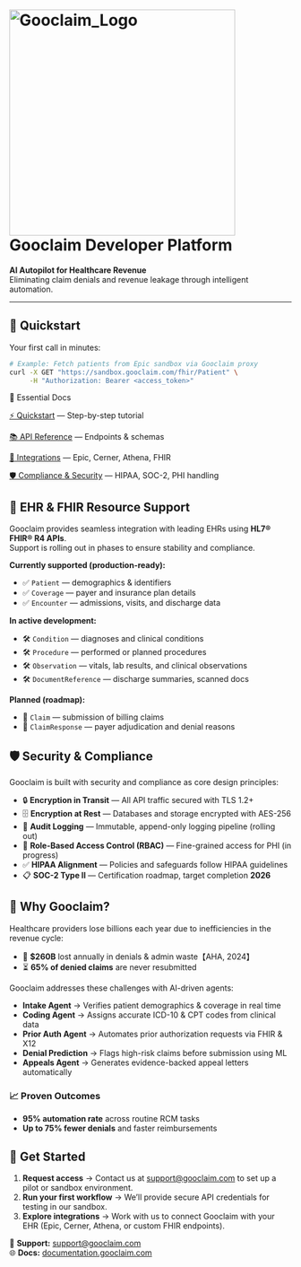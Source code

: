 
# <img width="403" height="403" alt="Gooclaim_Logo" src="https://github.com/user-attachments/assets/7a1c1dea-e278-4fac-8307-1171a366d237" /> Gooclaim Developer Platform
**AI Autopilot for Healthcare Revenue**  
Eliminating claim denials and revenue leakage through intelligent automation.

---

## 🚀 Quickstart
Your first call in minutes:

```bash
# Example: Fetch patients from Epic sandbox via Gooclaim proxy
curl -X GET "https://sandbox.gooclaim.com/fhir/Patient" \
     -H "Authorization: Bearer <access_token>"
```
🔗 Essential Docs

[⚡ Quickstart](./quickstart.md)
 — Step-by-step tutorial

[📚 API Reference](./api-reference.md)
 — Endpoints & schemas

[🔗 Integrations](./integrations.md)
 — Epic, Cerner, Athena, FHIR

[🛡️ Compliance & Security](./compliance.md)
 — HIPAA, SOC-2, PHI handling

## 🏥 EHR & FHIR Resource Support

Gooclaim provides seamless integration with leading EHRs using **HL7® FHIR® R4 APIs**.  
Support is rolling out in phases to ensure stability and compliance.

**Currently supported (production-ready):**
- ✅ `Patient` — demographics & identifiers  
- ✅ `Coverage` — payer and insurance plan details  
- ✅ `Encounter` — admissions, visits, and discharge data  

**In active development:**
- 🛠 `Condition` — diagnoses and clinical conditions  
- 🛠 `Procedure` — performed or planned procedures  
- 🛠 `Observation` — vitals, lab results, and clinical observations  
- 🛠 `DocumentReference` — discharge summaries, scanned docs  

**Planned (roadmap):**
- 🚧 `Claim` — submission of billing claims  
- 🚧 `ClaimResponse` — payer adjudication and denial reasons  


## 🛡️ Security & Compliance

Gooclaim is built with security and compliance as core design principles:

- 🔒 **Encryption in Transit** — All API traffic secured with TLS 1.2+  
- 🗄️ **Encryption at Rest** — Databases and storage encrypted with AES-256  
- 📝 **Audit Logging** — Immutable, append-only logging pipeline (rolling out)  
- 👥 **Role-Based Access Control (RBAC)** — Fine-grained access for PHI (in progress)  
- ✅ **HIPAA Alignment** — Policies and safeguards follow HIPAA guidelines  
- 📋 **SOC-2 Type II** — Certification roadmap, target completion **2026**  


## 🤖 Why Gooclaim?

Healthcare providers lose billions each year due to inefficiencies in the revenue cycle:  
- 💸 **$260B** lost annually in denials & admin waste【AHA, 2024】  
- ⏳ **65% of denied claims** are never resubmitted  

Gooclaim addresses these challenges with AI-driven agents:

- **Intake Agent** → Verifies patient demographics & coverage in real time  
- **Coding Agent** → Assigns accurate ICD-10 & CPT codes from clinical data  
- **Prior Auth Agent** → Automates prior authorization requests via FHIR & X12  
- **Denial Prediction** → Flags high-risk claims before submission using ML  
- **Appeals Agent** → Generates evidence-backed appeal letters automatically  

### 📈 Proven Outcomes
- **95% automation rate** across routine RCM tasks  
- **Up to 75% fewer denials** and faster reimbursements  


## 🤝 Get Started
1. **Request access** → Contact us at support@gooclaim.com to set up a pilot or sandbox environment.  
2. **Run your first workflow** → We’ll provide secure API credentials for testing in our sandbox.  
3. **Explore integrations** → Work with us to connect Gooclaim with your EHR (Epic, Cerner, Athena, or custom FHIR endpoints).  



📧 **Support:** support@gooclaim.com  
🌐 **Docs:** [documentation.gooclaim.com](https://documentation.gooclaim.com)  
